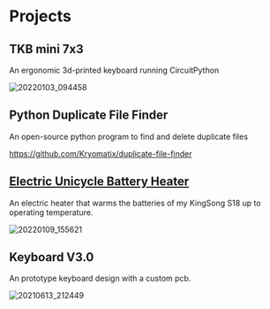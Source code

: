 # Projects

## TKB mini 7x3
An ergonomic 3d-printed keyboard running CircuitPython

![20220103_094458](https://user-images.githubusercontent.com/95006894/148976400-9adbce1c-b63f-4ca7-ba45-499df5c862ff.jpg)

## Python Duplicate File Finder
An open-source python program to find and delete duplicate files

https://github.com/Kryomatix/duplicate-file-finder

## [Electric Unicycle Battery Heater](unicycle-heater.md)
An electric heater that warms the batteries of my KingSong S18 up to operating temperature.

![20220109_155621](https://user-images.githubusercontent.com/95006894/148976525-a588966f-f8e3-496a-9509-2ad3b729e0c4.jpg)

## Keyboard V3.0
An prototype keyboard design with a custom pcb.

![20210613_212449](https://user-images.githubusercontent.com/95006894/148976902-b436e58f-45c4-4917-a63c-a8cf9649ce86.jpg)
